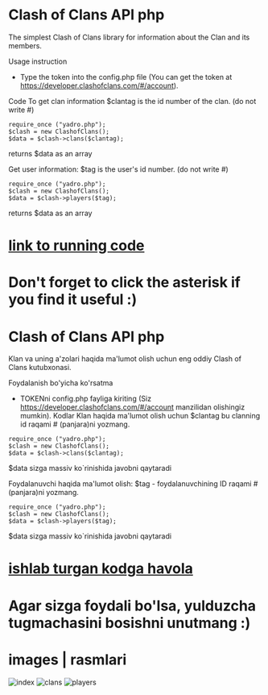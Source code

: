 # Clash of Clans API php
The simplest Clash of Clans library for information about the Clan and its members.
 
Usage instruction
* Type the token into the config.php file (You can get the token at https://developer.clashofclans.com/#/account).

Code
To get clan information
$clantag is the id number of the clan. (do not write #)
```
require_once ("yadro.php");
$clash = new ClashofClans();
$data = $clash->clans($clantag);
```
returns $data as an array

Get user information:
$tag is the user's id number. (do not write #)
```
require_once ("yadro.php");
$clash = new ClashofClans();
$data = $clash->players($tag);
```
returns $data as an array
# [link to running code](https://uzhackersw.uz/modul/clashofclans/)
# Don't forget to click the asterisk if you find it useful :)

# Clash of Clans API php
Klan va uning a'zolari haqida ma'lumot olish uchun eng oddiy Clash of Clans kutubxonasi.

Foydalanish bo'yicha ko'rsatma
* TOKENni config.php fayliga kiriting (Siz https://developer.clashofclans.com/#/account manzilidan olishingiz mumkin).
Kodlar 
Klan haqida ma'lumot olish uchun
$clantag bu clanning id raqami # (panjara)ni yozmang.
```
require_once ("yadro.php");
$clash = new ClashofClans();
$data = $clash->clans($clantag);
```
$data sizga massiv ko`rinishida javobni qaytaradi

Foydalanuvchi haqida ma'lumot olish:
$tag - foydalanuvchining ID raqami # (panjara)ni yozmang.
```
require_once ("yadro.php");
$clash = new ClashofClans();
$data = $clash->players($tag);
```
$data sizga massiv ko`rinishida javobni qaytaradi

# [ishlab turgan kodga havola](https://uzhackersw.uz/modul/clashofclans/)
# Agar sizga foydali bo'lsa, yulduzcha tugmachasini bosishni unutmang :)

# images | rasmlari
![index](https://raw.githubusercontent.com/akbarali1/clash-of-clans-api-php/master/index.png)
![clans](https://raw.githubusercontent.com/akbarali1/clash-of-clans-api-php/master/clans.png)
![players](https://raw.githubusercontent.com/akbarali1/clash-of-clans-api-php/master/players.png)
